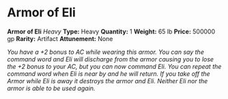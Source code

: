 # Armor of Eli

**Armor of Eli**
_Heavy_
**Type:** Heavy
**Quantity:** 1
**Weight:** 65 lb
**Price:** 500000 gp
**Rarity:** Artifact
**Attunement:** None

*You have a +2 bonus to AC while wearing this armor. You can say the command word and Eli will discharge from the armor causing you to lose the +2 bonus to your AC, but you can now command Eli. You can repeat the command word when Eli is near by and he will return. If you take off the Armor while Eli is away it destroys the armor and Eli. Neither Eli nor the armor is able to be used again.*